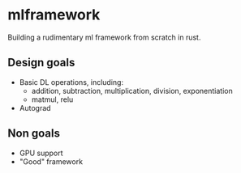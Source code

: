 # mlframework

Building a rudimentary ml framework from scratch in rust.

## Design goals
- Basic DL operations, including:
    - addition, subtraction, multiplication, division, exponentiation
    - matmul, relu
- Autograd

## Non goals
- GPU support
- "Good" framework
